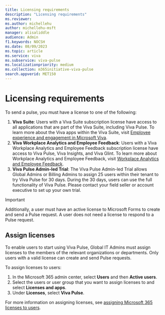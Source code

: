 ```yaml
---
title: Licensing requirements
description: "Licensing requirements"
ms.reviewer: 
ms.author: michellehu
author: michellehu-msft
manager: alisaliddle
audience: Admin
f1.keywords: NOCSH
ms.date: 08/09/2023
ms.topic: article
ms.service: viva
ms.subservice: viva-pulse
ms.localizationpriority: medium
ms.collection: m365initiative-viva-pulse  
search.appverid: MET150
---
```


# Licensing requirements

To send a pulse, you must have a license to one of the following:

1. **Viva Suite**: Users with a Viva Suite subscription license have access to all applications that are part of the Viva Suite, including Viva Pulse. To learn more about the Viva apps within the Viva Suite, visit [Employee experience and engagement in Microsoft Viva](https://www.microsoft.com/microsoft-viva).
2. **Viva Workplace Analytics and Employee Feedback**: Users with a Viva Workplace Analytics and Employee Feedback subscription license have access to Viva Pulse, Viva Insights, and Viva Glint. To learn more about Workplace Analytics and Employee Feedback, visit [Workplace Analytics and Employee Feedback](https://www.microsoft.com/en-us/microsoft-viva/workplace-analytics-and-feedback).
3. **Viva Pulse Admin-led Trial**: The Viva Pulse Admin-led Trial allows Global Admins or Billing Admins to assign 25 users within their tenant to try Viva Pulse for 30 days. During the 30 days, users can use the full functionality of Viva Pulse. Please contact your field seller or account executive to set up your own trial.

> [!IMPORTANT]
> Additionally, a user must have an active license to Microsoft Forms to create and send a Pulse request. A user does not need a license to respond to a Pulse request.

## Assign licenses

To enable users to start using Viva Pulse, Global IT Admins must assign licenses to the members of the relevant organizations or departments. Only users with a valid license can create and send Pulse requests.

To assign licenses to users:

1. In the Microsoft 365 admin center, select **Users** and then **Active users**.
2. Select the users or user group that you want to assign licenses to and select **Licenses and apps**.
3. Under **Licenses**, select **Viva Pulse**.

For more information on assigning licenses, see [assigning Microsoft 365 licenses to users](/microsoft-365/admin/manage/assign-licenses-to-users).
